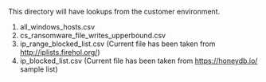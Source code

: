 This directory will have lookups from the customer environment.

1. all_windows_hosts.csv
2. cs_ransomware_file_writes_upperbound.csv
3. ip_range_blocked_list.csv (Current file has been taken from http://iplists.firehol.org/)
4. ip_blocked_list.csv (Current file has been taken from https://honeydb.io/ sample list)

